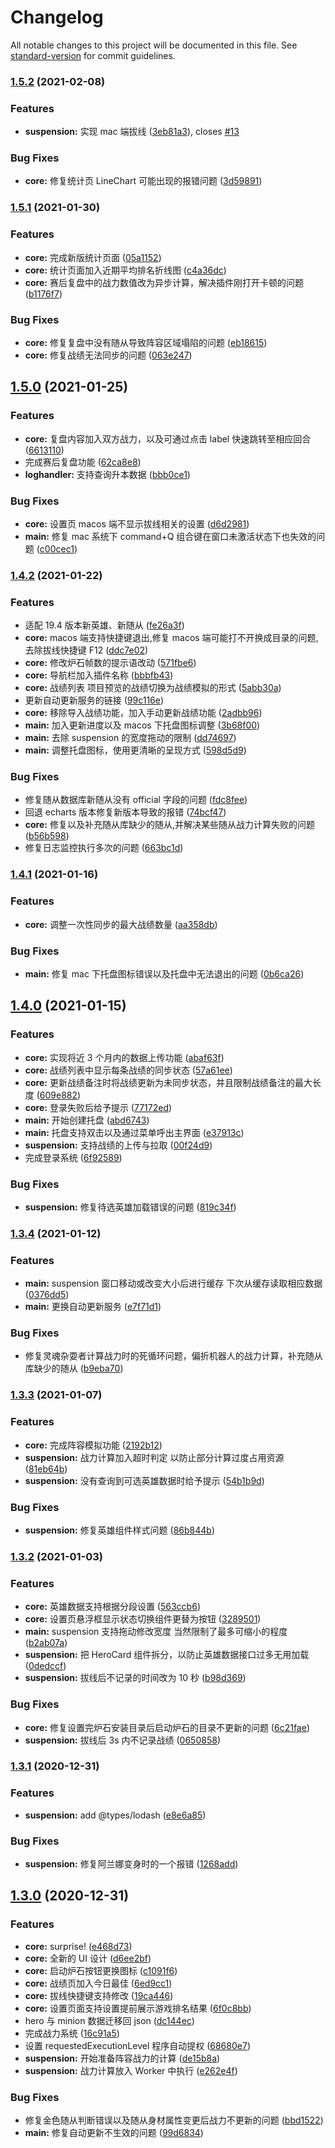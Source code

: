 # Changelog

All notable changes to this project will be documented in this file. See [standard-version](https://github.com/conventional-changelog/standard-version) for commit guidelines.

### [1.5.2](https://github.com/hbt-org/hearthstone-battlegrounds-tools/compare/v1.5.1...v1.5.2) (2021-02-08)

### Features

- **suspension:** 实现 mac 端拔线 ([3eb81a3](https://github.com/hbt-org/hearthstone-battlegrounds-tools/commit/3eb81a3410a9ab367c04e760e9f0add22626053f)), closes [#13](https://github.com/hbt-org/hearthstone-battlegrounds-tools/issues/13)

### Bug Fixes

- **core:** 修复统计页 LineChart 可能出现的报错问题 ([3d59891](https://github.com/hbt-org/hearthstone-battlegrounds-tools/commit/3d59891317e1fca219eb6737cbf193b8c4984362))

### [1.5.1](https://github.com/hbt-org/hearthstone-battlegrounds-tools/compare/v1.5.0...v1.5.1) (2021-01-30)

### Features

- **core:** 完成新版统计页面 ([05a1152](https://github.com/hbt-org/hearthstone-battlegrounds-tools/commit/05a1152a77d1452eccb2a7145a5f6cb7a440aeb8))
- **core:** 统计页面加入近期平均排名折线图 ([c4a36dc](https://github.com/hbt-org/hearthstone-battlegrounds-tools/commit/c4a36dce8de3c5a44c94e61ff4501b8d5e1e4d89))
- **core:** 赛后复盘中的战力数值改为异步计算，解决插件刚打开卡顿的问题 ([b1176f7](https://github.com/hbt-org/hearthstone-battlegrounds-tools/commit/b1176f7699ecb47fadf2c49eaa05e5a019789a12))

### Bug Fixes

- **core:** 修复复盘中没有随从导致阵容区域塌陷的问题 ([eb18615](https://github.com/hbt-org/hearthstone-battlegrounds-tools/commit/eb18615a7cc525770028c96ed45c430f97fdeec9))
- **core:** 修复战绩无法同步的问题 ([063e247](https://github.com/hbt-org/hearthstone-battlegrounds-tools/commit/063e247fbee9012557883d60a906bd380f089ac5))

## [1.5.0](https://github.com/hbt-org/hearthstone-battlegrounds-tools/compare/v1.4.2...v1.5.0) (2021-01-25)

### Features

- **core:** 复盘内容加入双方战力，以及可通过点击 label 快速跳转至相应回合 ([6613110](https://github.com/hbt-org/hearthstone-battlegrounds-tools/commit/661311044a282eb4da17a734a89685e5a9500044))
- 完成赛后复盘功能 ([62ca8e8](https://github.com/hbt-org/hearthstone-battlegrounds-tools/commit/62ca8e8fb6bfa72e4f235ff08610ed3f9ab7d59f))
- **loghandler:** 支持查询升本数据 ([bbb0ce1](https://github.com/hbt-org/hearthstone-battlegrounds-tools/commit/bbb0ce159f09b399e418ae5896827c6b9f46385a))

### Bug Fixes

- **core:** 设置页 macos 端不显示拔线相关的设置 ([d6d2981](https://github.com/hbt-org/hearthstone-battlegrounds-tools/commit/d6d2981ca44af597effbf08fdf44c504e7814914))
- **main:** 修复 mac 系统下 command+Q 组合键在窗口未激活状态下也失效的问题 ([c00cec1](https://github.com/hbt-org/hearthstone-battlegrounds-tools/commit/c00cec151022e597425d088abd49093d88c6d017))

### [1.4.2](https://github.com/hbt-org/hearthstone-battlegrounds-tools/compare/v1.4.1...v1.4.2) (2021-01-22)

### Features

- 适配 19.4 版本新英雄、新随从 ([fe26a3f](https://github.com/hbt-org/hearthstone-battlegrounds-tools/commit/fe26a3fa57fe7e5afe192b4a8eba8987d518baf8))
- **core:** macos 端支持快捷键退出,修复 macos 端可能打不开换成目录的问题,去除拔线快捷键 F12 ([ddc7e02](https://github.com/hbt-org/hearthstone-battlegrounds-tools/commit/ddc7e02f0df8e2cd1b2f152f490c582644a56b11))
- **core:** 修改炉石帧数的提示语改动 ([571fbe6](https://github.com/hbt-org/hearthstone-battlegrounds-tools/commit/571fbe6bec4e648f5be3742e7a65661f5f180825))
- **core:** 导航栏加入插件名称 ([bbbfb43](https://github.com/hbt-org/hearthstone-battlegrounds-tools/commit/bbbfb43e213940aac2024839f945d58cd28f1da1))
- **core:** 战绩列表 项目预览的战绩切换为战绩模拟的形式 ([5abb30a](https://github.com/hbt-org/hearthstone-battlegrounds-tools/commit/5abb30a143b5a667e89903009fdb73ed6df5d02b))
- 更新自动更新服务的链接 ([99c116e](https://github.com/hbt-org/hearthstone-battlegrounds-tools/commit/99c116e0914275736a6898b70586f118e05cdcbb))
- **core:** 移除导入战绩功能，加入手动更新战绩功能 ([2adbb96](https://github.com/hbt-org/hearthstone-battlegrounds-tools/commit/2adbb965db7050bd9851e09262d7d32a8b498d1e))
- **main:** 加入更新进度以及 macos 下托盘图标调整 ([3b68f00](https://github.com/hbt-org/hearthstone-battlegrounds-tools/commit/3b68f0019e85a59ec1d8b3e9f290edf27681ba0d))
- **main:** 去除 suspension 的宽度拖动的限制 ([dd74697](https://github.com/hbt-org/hearthstone-battlegrounds-tools/commit/dd74697cd829b8f5c906e3222eb1ed1467f42b78))
- **main:** 调整托盘图标，使用更清晰的呈现方式 ([598d5d9](https://github.com/hbt-org/hearthstone-battlegrounds-tools/commit/598d5d9395701d5654ae5f92745a0154b052e9f5))

### Bug Fixes

- 修复随从数据库新随从没有 official 字段的问题 ([fdc8fee](https://github.com/hbt-org/hearthstone-battlegrounds-tools/commit/fdc8fee7a484359a37997ef19930306715a58e98))
- 回退 echarts 版本修复新版本导致的报错 ([74bcf47](https://github.com/hbt-org/hearthstone-battlegrounds-tools/commit/74bcf47d805e7df57cef18e52965355daa93ba25))
- **core:** 修复以及补充随从库缺少的随从,并解决某些随从战力计算失败的问题 ([b56b598](https://github.com/hbt-org/hearthstone-battlegrounds-tools/commit/b56b598593f1c1aed5af01301f28fecb13f8554c))
- 修复日志监控执行多次的问题 ([663bc1d](https://github.com/hbt-org/hearthstone-battlegrounds-tools/commit/663bc1dfd05ae263e6f866d05c421369007c280e))

### [1.4.1](https://github.com/hbt-org/hearthstone-battlegrounds-tools/compare/v1.4.0...v1.4.1) (2021-01-16)

### Features

- **core:** 调整一次性同步的最大战绩数量 ([aa358db](https://github.com/hbt-org/hearthstone-battlegrounds-tools/commit/aa358db8be20cfb3a7224448d68d86e08a808fb3))

### Bug Fixes

- **main:** 修复 mac 下托盘图标错误以及托盘中无法退出的问题 ([0b6ca26](https://github.com/hbt-org/hearthstone-battlegrounds-tools/commit/0b6ca26287ff8ff4140e7bbda546138b14de4e3a))

## [1.4.0](https://github.com/hbt-org/hearthstone-battlegrounds-tools/compare/v1.3.4...v1.4.0) (2021-01-15)

### Features

- **core:** 实现将近 3 个月内的数据上传功能 ([abaf63f](https://github.com/hbt-org/hearthstone-battlegrounds-tools/commit/abaf63f3bf2a061944c18d3bf8b5eb200a99ee63))
- **core:** 战绩列表中显示每条战绩的同步状态 ([57a61ee](https://github.com/hbt-org/hearthstone-battlegrounds-tools/commit/57a61ee562a8562728fa2110111ce92b262e8d3b))
- **core:** 更新战绩备注时将战绩更新为未同步状态，并且限制战绩备注的最大长度 ([609e882](https://github.com/hbt-org/hearthstone-battlegrounds-tools/commit/609e882f52170c6629b5bb8020cffd3d42cd74fb))
- **core:** 登录失败后给予提示 ([77172ed](https://github.com/hbt-org/hearthstone-battlegrounds-tools/commit/77172ede625088a97a8dfb6caaf96737f3104ef6))
- **main:** 开始创建托盘 ([abd6743](https://github.com/hbt-org/hearthstone-battlegrounds-tools/commit/abd674329b5a7d34c2eeccb85090e576bd0a57ab))
- **main:** 托盘支持双击以及通过菜单呼出主界面 ([e37913c](https://github.com/hbt-org/hearthstone-battlegrounds-tools/commit/e37913c9779a7cc711c100ec560b3c2822118bb7))
- **suspension:** 支持战绩的上传与拉取 ([00f24d9](https://github.com/hbt-org/hearthstone-battlegrounds-tools/commit/00f24d9dead8b1264978c10c001bddbd9204abbe))
- 完成登录系统 ([6f92589](https://github.com/hbt-org/hearthstone-battlegrounds-tools/commit/6f92589f793f66a2fce91e375265a6e61d059f5d))

### Bug Fixes

- **suspension:** 修复待选英雄加载错误的问题 ([819c34f](https://github.com/hbt-org/hearthstone-battlegrounds-tools/commit/819c34f3699c23307f67e2914772497e7575609f))

### [1.3.4](https://github.com/hbt-org/hearthstone-battlegrounds-tools/compare/v1.3.3...v1.3.4) (2021-01-12)

### Features

- **main:** suspension 窗口移动或改变大小后进行缓存 下次从缓存读取相应数据 ([0376dd5](https://github.com/hbt-org/hearthstone-battlegrounds-tools/commit/0376dd5ce8a6f29fb916adffaa4cc764e2268186))
- **main:** 更换自动更新服务 ([e7f71d1](https://github.com/hbt-org/hearthstone-battlegrounds-tools/commit/e7f71d1dc78573e52fbb02cefea9be9ccbaa1bed))

### Bug Fixes

- 修复灵魂杂耍者计算战力时的死循环问题，偏折机器人的战力计算，补充随从库缺少的随从 ([b9eba70](https://github.com/hbt-org/hearthstone-battlegrounds-tools/commit/b9eba70bf63412f4a97e0c38fa711e3a790a8f6c))

### [1.3.3](https://github.com/hbt-org/hearthstone-battlegrounds-tools/compare/v1.3.2...v1.3.3) (2021-01-07)

### Features

- **core:** 完成阵容模拟功能 ([2192b12](https://github.com/hbt-org/hearthstone-battlegrounds-tools/commit/2192b121af1051cc6873fa1de5af89e8f3d05d29))
- **suspension:** 战力计算加入超时判定 以防止部分计算过度占用资源 ([81eb64b](https://github.com/hbt-org/hearthstone-battlegrounds-tools/commit/81eb64b0f341cca087907f7e57cfb6d3dcdf2854))
- **suspension:** 没有查询到可选英雄数据时给予提示 ([54b1b9d](https://github.com/hbt-org/hearthstone-battlegrounds-tools/commit/54b1b9dac24e72a5903faed36a0142d0135734d9))

### Bug Fixes

- **suspension:** 修复英雄组件样式问题 ([86b844b](https://github.com/hbt-org/hearthstone-battlegrounds-tools/commit/86b844b81a3a762e906bc7a8a80151f090b50c7c))

### [1.3.2](https://github.com/hbt-org/hearthstone-battlegrounds-tools/compare/v1.3.1...v1.3.2) (2021-01-03)

### Features

- **core:** 英雄数据支持根据分段设置 ([563ccb6](https://github.com/hbt-org/hearthstone-battlegrounds-tools/commit/563ccb6dd8ba6a1050b12a89ca57b178f59ff956))
- **core:** 设置页悬浮框显示状态切换组件更替为按钮 ([3289501](https://github.com/hbt-org/hearthstone-battlegrounds-tools/commit/328950185df9cc979f6b214e2233f66f9de7be27))
- **main:** suspension 支持拖动修改宽度 当然限制了最多可缩小的程度 ([b2ab07a](https://github.com/hbt-org/hearthstone-battlegrounds-tools/commit/b2ab07af064dbed4dacde7c94c918eec306b8423))
- **suspension:** 把 HeroCard 组件拆分，以防止英雄数据接口过多无用加载 ([0dedccf](https://github.com/hbt-org/hearthstone-battlegrounds-tools/commit/0dedccf72e83ab19ec7da455a4d5138a9f2c8726))
- **suspension:** 拔线后不记录的时间改为 10 秒 ([b98d369](https://github.com/hbt-org/hearthstone-battlegrounds-tools/commit/b98d3691fb3a0e726cc70b6c7d477e7192ca654f))

### Bug Fixes

- **core:** 修复设置完炉石安装目录后启动炉石的目录不更新的问题 ([6c21fae](https://github.com/hbt-org/hearthstone-battlegrounds-tools/commit/6c21fae54dcdef7ba40ca2188110d9d6490a2c18))
- **suspension:** 拔线后 3s 内不记录战绩 ([0650858](https://github.com/hbt-org/hearthstone-battlegrounds-tools/commit/06508588f17bc1e907b01ca761da51a3b7ed7d16))

### [1.3.1](https://github.com/hbt-org/hearthstone-battlegrounds-tools/compare/v1.3.0...v1.3.1) (2020-12-31)

### Features

- **suspension:** add @types/lodash ([e8e6a85](https://github.com/hbt-org/hearthstone-battlegrounds-tools/commit/e8e6a8593bb07e70d46d7f5d783968a026013b9f))

### Bug Fixes

- **suspension:** 修复阿兰娜变身时的一个报错 ([1268add](https://github.com/hbt-org/hearthstone-battlegrounds-tools/commit/1268add4565c18f42fc46d5275d334438d89b5d7))

## [1.3.0](https://github.com/hbt-org/hearthstone-battlegrounds-tools/compare/v1.2.7...v1.3.0) (2020-12-31)

### Features

- **core:** surprise! ([e468d73](https://github.com/hbt-org/hearthstone-battlegrounds-tools/commit/e468d73175843e4e918f12d1bde1f1fcf99bcfed))
- **core:** 全新的 UI 设计 ([d6ee2bf](https://github.com/hbt-org/hearthstone-battlegrounds-tools/commit/d6ee2bf164f644a08fcf2fad008212e0e1dc41cb))
- **core:** 启动炉石按钮更换图标 ([c1091f6](https://github.com/hbt-org/hearthstone-battlegrounds-tools/commit/c1091f6d9795caecf897e74e1987435e99e46ad4))
- **core:** 战绩页加入今日最佳 ([6ed9cc1](https://github.com/hbt-org/hearthstone-battlegrounds-tools/commit/6ed9cc1f8f5e7b19e121a5fdb867cf20a27f2cff))
- **core:** 拔线快捷键支持修改 ([19ca446](https://github.com/hbt-org/hearthstone-battlegrounds-tools/commit/19ca446eac94095d2e08f006fed3c0824971aba6))
- **core:** 设置页面支持设置提前展示游戏排名结果 ([6f0c8bb](https://github.com/hbt-org/hearthstone-battlegrounds-tools/commit/6f0c8bbfb04009af9256548292cd507aaf928b43))
- hero 与 minion 数据迁移回 json ([dc144ec](https://github.com/hbt-org/hearthstone-battlegrounds-tools/commit/dc144ec50855541a517b00fd7d234f34b4198409))
- 完成战力系统 ([16c91a5](https://github.com/hbt-org/hearthstone-battlegrounds-tools/commit/16c91a54e4d1b2b5512ce4e0fb658c99c01f6447))
- 设置 requestedExecutionLevel 程序自动提权 ([68680e7](https://github.com/hbt-org/hearthstone-battlegrounds-tools/commit/68680e741f2cef449f679e0d09d32840eafe1168))
- **suspension:** 开始准备阵容战力的计算 ([de15b8a](https://github.com/hbt-org/hearthstone-battlegrounds-tools/commit/de15b8a47ccd84ff36c6e7194a6f6df0635c2b12))
- **suspension:** 战力计算放入 Worker 中执行 ([e262e4f](https://github.com/hbt-org/hearthstone-battlegrounds-tools/commit/e262e4f3fe9a08e1c30d345958276c8334ffd6d1))

### Bug Fixes

- 修复金色随从判断错误以及随从身材属性变更后战力不更新的问题 ([bbd1522](https://github.com/hbt-org/hearthstone-battlegrounds-tools/commit/bbd1522f08caeca2ebc2836b888d1c1272a9b4e1))
- **main:** 修复自动更新不生效的问题 ([99d6834](https://github.com/hbt-org/hearthstone-battlegrounds-tools/commit/99d6834d97c0625539beb6d4750581e05a482ffe))
